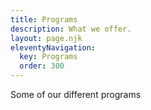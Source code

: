 ```yaml
---
title: Programs
description: What we offer.
layout: page.njk
eleventyNavigation:
  key: Programs
  order: 300
---
```


Some of our different programs